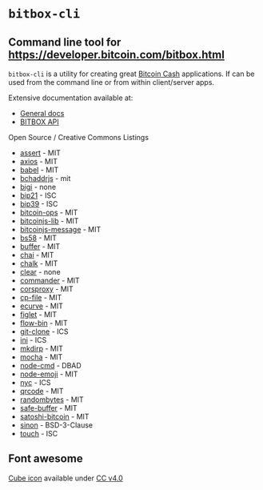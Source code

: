 # `bitbox-cli`

## Command line tool for https://developer.bitcoin.com/bitbox.html

`bitbox-cli` is a utility for creating great [Bitcoin Cash](https://www.bitcoincash.org) applications. If can be used from the command line or from within client/server apps.

Extensive documentation available at:

* [General docs](https://developer.bitcoin.com)
* [BITBOX API](https://developer.bitcoin.com/bitbox.html)

Open Source / Creative Commons Listings

* [assert](https://www.npmjs.com/package/assert) - MIT
* [axios](https://github.com/axios/axios) - MIT
* [babel](https://babeljs.io/docs/setup/) - MIT
* [bchaddrjs](https://github.com/bitcoincashjs/bchaddrjs/blob/master/LICENSE) - mit
* [bigi](https://www.npmjs.com/package/bigi) - none
* [bip21](https://github.com/bigearth/bip21) - ISC
* [bip39](https://github.com/bitcoinjs/bip39/blob/master/LICENSE) - ISC
* [bitcoin-ops](https://github.com/bigearth/bitcoin-ops) - MIT
* [bitcoinjs-lib](https://github.com/bigearth/bitcoinjs-lib) - MIT
* [bitcoinjs-message](https://github.com/bitcoinjs/bitcoinjs-message) - MIT
* [bs58](https://www.npmjs.com/package/bs58) - MIT
* [buffer](https://www.npmjs.com/package/buffer) - MIT
* [chai](https://www.npmjs.com/package/chai) - MIT
* [chalk](https://www.npmjs.com/package/chalk) - MIT
* [clear](https://www.npmjs.com/package/clear) - none
* [commander](https://www.npmjs.com/package/commander) - MIT
* [corsproxy](https://www.npmjs.com/package/corsproxy) - MIT
* [cp-file](https://www.npmjs.com/package/cp-file) - MIT
* [ecurve](https://www.npmjs.com/package/ecurve) - MIT
* [figlet](https://www.npmjs.com/package/figlet) - MIT
* [flow-bin](https://www.npmjs.com/package/flow-bin) - MIT
* [git-clone](https://www.npmjs.com/package/git-clone) - ICS
* [ini](https://www.npmjs.com/package/ini) - ICS
* [mkdirp](https://www.npmjs.com/package/mkdirp) - MIT
* [mocha](https://www.npmjs.com/package/mocha) - MIT
* [node-cmd](https://www.npmjs.com/package/node-cmd) - DBAD
* [node-emoji](https://www.npmjs.com/package/node-emoji) - MIT
* [nyc](https://www.npmjs.com/package/nyc) - ICS
* [qrcode](https://www.npmjs.com/package/qrcode) - MIT
* [randombytes](https://www.npmjs.com/package/randombytes) - MIT
* [safe-buffer](https://www.npmjs.com/package/safe-buffer) - MIT
* [satoshi-bitcoin](https://www.npmjs.com/package/satoshi-bitcoin) - MIT
* [sinon](https://www.npmjs.com/package/sinon) - BSD-3-Clause
* [touch](https://www.npmjs.com/package/touch) - ISC

## Font awesome

[Cube icon](https://fontawesome.com/icons/cube?style=solid) available under [CC v4.0](https://creativecommons.org/licenses/by/4.0/)
